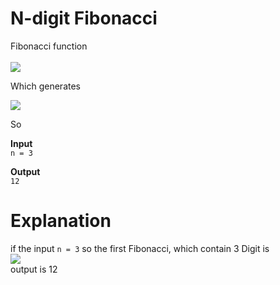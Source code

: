 # N-digit Fibonacci

Fibonacci function<br/><br/>
<img src="https://latex.codecogs.com/gif.latex?F_%7Bn%7D%20%3D%20F_%7Bn-1%7D%20&plus;%20F_%7Bn-2%7D%2C%5C%2C%20where%20F_%7B1%7D%3D0%20%5C%2C%20and%20%5C%2C%20F_%7B2%7D%3D0%20%5C%2C%5C%2C%2C%5C%2C%20n%3D0%2C%20%5C%2C1%2C%20%5C%2C2%2C.." />

Which generates<br/>

<img src="https://latex.codecogs.com/gif.latex?%5C%5C%20F_%7B1%7D%20%3D%201%5C%5C%20F_%7B2%7D%20%3D%201%5C%5C%20F_%7B3%7D%20%3D%202%5C%5C%20F_%7B4%7D%20%3D%203%5C%5C%20F_%7B5%7D%20%3D%205%5C%5C" />

So


**Input** <br/>
`n = 3`

**Output** <br/>
`12`

# Explanation
if the input `n = 3` so the first Fibonacci, which contain 3 Digit is <br/>
<img src="https://latex.codecogs.com/gif.latex?%5C%5C%20F_%7B12%7D%20%3D%20144%5C%5C" /> </br>
output is 12
